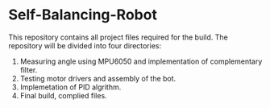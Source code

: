 # Self-Balancing-Robot
This repository contains all project files required for the build.
The repository will be divided into four directories:
1. Measuring angle using MPU6050 and implementation of complementary filter.
2. Testing motor drivers and assembly of the bot.
3. Implemetation of PID algrithm.
4. Final build, complied files.

